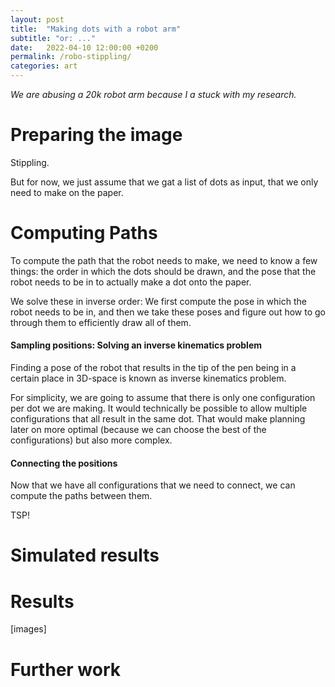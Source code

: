 ```yaml
---
layout: post
title:  "Making dots with a robot arm"
subtitle: "or: ..."
date:   2022-04-10 12:00:00 +0200
permalink: /robo-stippling/
categories: art 
---
```


<p style="font-style: italic">
    We are abusing a 20k robot arm because I a stuck with my research.
</p>

<!--<div style="position: relative;" class="post-side-image">
    <p style="position: absolute;left: 720px; top: -50px;height: 300px;padding: 10px;font-size:10pt; width:200px">
<sup>1</sup>
The code is not yet available because I am still in the process of changing around a few things.
</p>
</div>-->

# Preparing the image
Stippling.

But for now, we just assume that we gat a list of dots as input, that we only need to make on the paper.

# Computing Paths

To compute the path that the robot needs to make, we need to know a few things: the order in which the dots should be drawn, and the pose that the robot needs to be in to actually make a dot onto the paper.

We solve these in inverse order: We first compute the pose in which the robot needs to be in, and then we take these poses and figure out how to go through them to efficiently draw all of them.

#### Sampling positions: Solving an inverse kinematics problem

Finding a pose of the robot that results in the tip of the pen being in a certain place in 3D-space is known as inverse kinematics problem.

For simplicity, we are going to assume that there is only one configuration per dot we are making.
It would technically be possible to allow multiple configurations that all result in the same dot.
That would make planning later on more optimal (because we can choose the best of the configurations) but also more complex.

#### Connecting the positions
Now that we have all configurations that we need to connect, we can compute the paths between them.


TSP!

# Simulated results

# Results
[images]

# Further work
